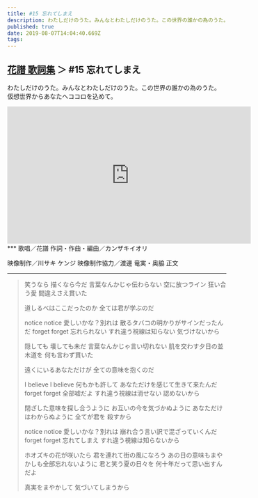 ```yaml
---
title: #15 忘れてしまえ
description: わたしだけのうた。みんなとわたしだけのうた。この世界の誰かの為のうた。 仮想世界からあなたへココロを込めて。
published: true
date: 2019-08-07T14:04:40.669Z
tags: 
---
```


## [花譜 歌詞集](Lyrics) ＞ #15 忘れてしまえ
わたしだけのうた。みんなとわたしだけのうた。この世界の誰かの為のうた。
仮想世界からあなたへココロを込めて。
<iframe width="560" height="315" src="https://www.youtube-nocookie.com/embed/2Nj1l-S2FJU" frameborder="0" allow="accelerometer; autoplay; encrypted-media; gyroscope; picture-in-picture" allowfullscreen></iframe>
***
歌唱／花譜
作詞・作曲・編曲／カンザキイオリ

映像制作／川サキ ケンジ
映像制作協力／渡邊 竜実・奥脇 正文
***

> 笑うなら
> 描くなら今だ
> 言葉なんかじゃ伝わらない
> 空に放つライン
> 狂い合う愛
> 間違えさえ貫いた
> 
> 道しるべはここだったのか
> 全ては君が学ぶのだ
> 
> notice notice 愛しいかな？別れは
> 散るタバコの明かりがサインだったんだ
> forget forget 忘れられない
> すれ違う視線は知らない
> 気づけないから
> 
> 
> 隠しても
> 壊しても未だ
> 言葉なんかじゃ言い切れない
> 肌を交わす夕日の並木道を
> 何も言わず貫いた
> 
> 遠くにいるあなただけが
> 全ての意味を抱くのだ
> 
> I believe I believe 何もかも許して
> あなただけを感じて生きて来たんだ
> forget forget 全部嘘だよ
> すれ違う視線は消せない
> 認めないから
> 
> 
> 閉ざした意味を探し合うように
> お互いの今を気づかぬように
> あなただけはわからぬように
> 全てが君を
> 殺すから
> 
> notice notice 愛しいかな？別れは
> 崩れ合う言い訳で混ざっていくんだ
> forget forget 忘れてしまえ
> すれ違う視線は知らないから
> 
> ホオズキの花が咲いたら
> 君を連れて街の風になろう
> あの日の意味もまやかしも全部忘れないように
> 君と笑う夏の日々を
> 何十年だって思い出すんだよ
> 
> 真実をまやかして
> 気づいてしまうから

